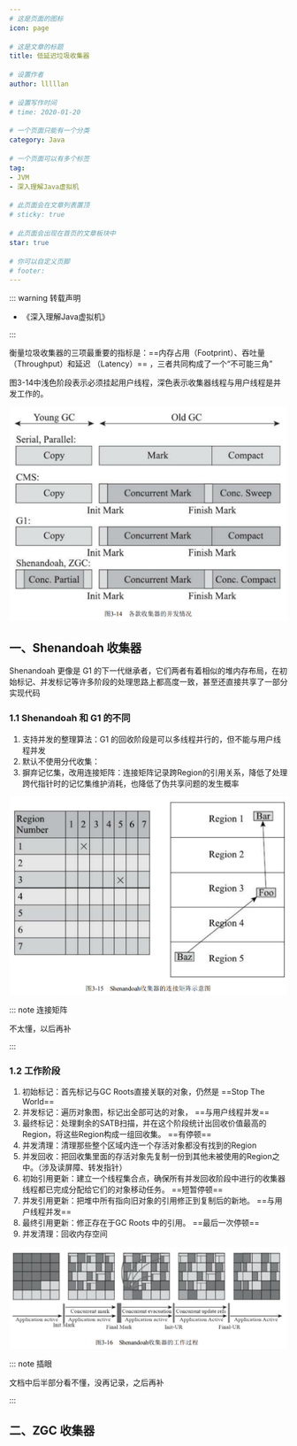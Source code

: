 ```yaml
---
# 这是页面的图标
icon: page

# 这是文章的标题
title: 低延迟垃圾收集器

# 设置作者
author: lllllan

# 设置写作时间
# time: 2020-01-20

# 一个页面只能有一个分类
category: Java

# 一个页面可以有多个标签
tag:
- JVM
- 深入理解Java虚拟机

# 此页面会在文章列表置顶
# sticky: true

# 此页面会出现在首页的文章板块中
star: true

# 你可以自定义页脚
# footer: 
---
```




::: warning 转载声明

- 《深入理解Java虚拟机》

:::



衡量垃圾收集器的三项最重要的指标是：==内存占用（Footprint）、吞吐量（Throughput）和延迟 （Latency）== ，三者共同构成了一个“不可能三角”



图3-14中浅色阶段表示必须挂起用户线程，深色表示收集器线程与用户线程是并发工作的。



![image-20220317093803558](README.assets/image-20220317093803558.png)





## 一、Shenandoah 收集器

Shenandoah 更像是 G1 的下一代继承者，它们两者有着相似的堆内存布局，在初始标记、并发标记等许多阶段的处理思路上都高度一致，甚至还直接共享了一部分实现代码



### 1.1 Shenandoah 和 G1 的不同

1. 支持并发的整理算法：G1 的回收阶段是可以多线程并行的，但不能与用户线程并发
2. 默认不使用分代收集：
3. 摒弃记忆集，改用连接矩阵：连接矩阵记录跨Region的引用关系，降低了处理跨代指针时的记忆集维护消耗，也降低了伪共享问题的发生概率

![image-20220317095213696](README.assets/image-20220317095213696.png)



::: note 连接矩阵

不太懂，以后再补

:::





### 1.2 工作阶段

1. 初始标记：首先标记与GC Roots直接关联的对象，仍然是 ==Stop The World==
2. 并发标记：遍历对象图，标记出全部可达的对象， ==与用户线程并发==
3. 最终标记：处理剩余的SATB扫描，并在这个阶段统计出回收价值最高的Region，将这些Region构成一组回收集。 ==有停顿==
4. 并发清理：清理那些整个区域内连一个存活对象都没有找到的Region
5. 并发回收：把回收集里面的存活对象先复制一份到其他未被使用的Region之中。（涉及读屏障、转发指针）
6. 初始引用更新：建立一个线程集合点，确保所有并发回收阶段中进行的收集器线程都已完成分配给它们的对象移动任务。 ==短暂停顿==
7. 并发引用更新：把堆中所有指向旧对象的引用修正到复制后的新地。 ==与用户线程并发==
8. 最终引用更新：修正存在于GC Roots 中的引用。 ==最后一次停顿==
9. 并发清理：回收内存空间

![image-20220317100109273](README.assets/image-20220317100109273.png)



::: note 插眼

文档中后半部分看不懂，没再记录，之后再补

:::



## 二、ZGC 收集器

